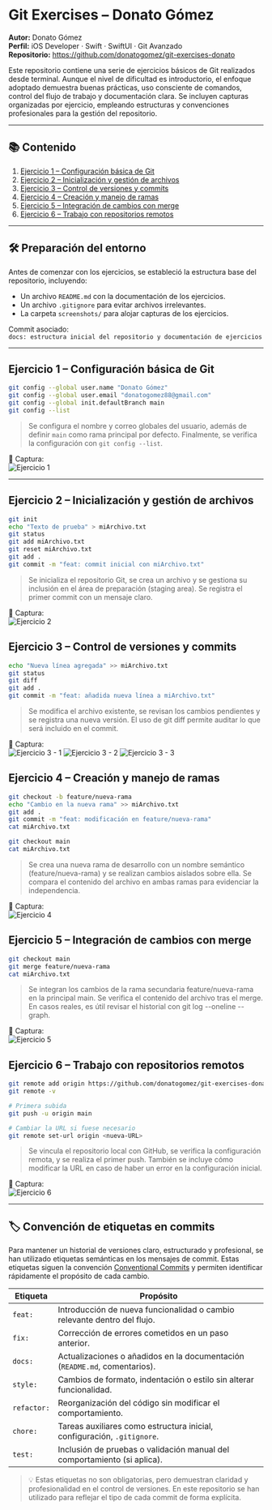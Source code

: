 # Git Exercises – Donato Gómez
**Autor:** Donato Gómez  
**Perfil:** iOS Developer · Swift · SwiftUI · Git Avanzado  
**Repositorio:** https://github.com/donatogomez/git-exercises-donato

Este repositorio contiene una serie de ejercicios básicos de Git realizados desde terminal. Aunque el nivel de dificultad es introductorio, el enfoque adoptado demuestra buenas prácticas, uso consciente de comandos, control del flujo de trabajo y documentación clara. Se incluyen capturas organizadas por ejercicio, empleando estructuras y convenciones profesionales para la gestión del repositorio.

---

## 📚 Contenido

1. [Ejercicio 1 – Configuración básica de Git](#ejercicio-1--configuración-básica-de-git)
2. [Ejercicio 2 – Inicialización y gestión de archivos](#ejercicio-2--inicialización-y-gestión-de-archivos)
3. [Ejercicio 3 – Control de versiones y commits](#ejercicio-3--control-de-versiones-y-commits)
4. [Ejercicio 4 – Creación y manejo de ramas](#ejercicio-4--creación-y-manejo-de-ramas)
5. [Ejercicio 5 – Integración de cambios con merge](#ejercicio-5--integración-de-cambios-con-merge)
6. [Ejercicio 6 – Trabajo con repositorios remotos](#ejercicio-6--trabajo-con-repositorios-remotos)

---

## 🛠️ Preparación del entorno

Antes de comenzar con los ejercicios, se estableció la estructura base del repositorio, incluyendo:

- Un archivo `README.md` con la documentación de los ejercicios.
- Un archivo `.gitignore` para evitar archivos irrelevantes.
- La carpeta `screenshots/` para alojar capturas de los ejercicios.

Commit asociado:  
`docs: estructura inicial del repositorio y documentación de ejercicios`

---

## Ejercicio 1 – Configuración básica de Git

```bash
git config --global user.name "Donato Gómez"
git config --global user.email "donatogomez88@gmail.com"
git config --global init.defaultBranch main
git config --list
```
> Se configura el nombre y correo globales del usuario, además de definir `main` como rama principal por defecto. Finalmente, se verifica la configuración con `git config --list`.

📸 Captura:  
![Ejercicio 1](./screenshots/ejercicio1-configuracion.png)

---

## Ejercicio 2 – Inicialización y gestión de archivos

```bash
git init
echo "Texto de prueba" > miArchivo.txt
git status
git add miArchivo.txt
git reset miArchivo.txt
git add .
git commit -m "feat: commit inicial con miArchivo.txt"
```
> Se inicializa el repositorio Git, se crea un archivo y se gestiona su inclusión en el área de preparación (staging area). Se registra el primer commit con un mensaje claro.

📸 Captura:  
![Ejercicio 2](./screenshots/ejercicio2-init-add-commit.png)

## Ejercicio 3 – Control de versiones y commits

```bash
echo "Nueva línea agregada" >> miArchivo.txt
git status
git diff
git add .
git commit -m "feat: añadida nueva línea a miArchivo.txt"
```
> Se modifica el archivo existente, se revisan los cambios pendientes y se registra una nueva versión. El uso de git diff permite auditar lo que será incluido en el commit.

📸 Captura:  
![Ejercicio 3 - 1](./screenshots/ejercicio3-status-diff-commit-1.png)
![Ejercicio 3 - 2](./screenshots/ejercicio3-status-diff-commit-2.png)
![Ejercicio 3 - 3](./screenshots/ejercicio3-status-diff-commit-3.png)

## Ejercicio 4 – Creación y manejo de ramas

```bash
git checkout -b feature/nueva-rama
echo "Cambio en la nueva rama" >> miArchivo.txt
git add .
git commit -m "feat: modificación en feature/nueva-rama"
cat miArchivo.txt

git checkout main
cat miArchivo.txt
```
> Se crea una nueva rama de desarrollo con un nombre semántico (feature/nueva-rama) y se realizan cambios aislados sobre ella. Se compara el contenido del archivo en ambas ramas para evidenciar la independencia.

📸 Captura:  
![Ejercicio 4](./screenshots/ejercicio4-branch-checkout.png)

## Ejercicio 5 – Integración de cambios con merge

```bash
git checkout main
git merge feature/nueva-rama
cat miArchivo.txt
```
> Se integran los cambios de la rama secundaria feature/nueva-rama en la principal main. Se verifica el contenido del archivo tras el merge. En casos reales, es útil revisar el historial con git log --oneline --graph.

📸 Captura:  
![Ejercicio 5](./screenshots/ejercicio5-merge-main.png)

## Ejercicio 6 – Trabajo con repositorios remotos

```bash
git remote add origin https://github.com/donatogomez/git-exercises-donato.git
git remote -v

# Primera subida
git push -u origin main

# Cambiar la URL si fuese necesario
git remote set-url origin <nueva-URL>
```
> Se vincula el repositorio local con GitHub, se verifica la configuración remota, y se realiza el primer push. También se incluye cómo modificar la URL en caso de haber un error en la configuración inicial.

📸 Captura:  
![Ejercicio 6](./screenshots/ejercicio6-push.png)

---

## 🏷️ Convención de etiquetas en commits

Para mantener un historial de versiones claro, estructurado y profesional, se han utilizado etiquetas semánticas en los mensajes de commit. Estas etiquetas siguen la convención [Conventional Commits](https://www.conventionalcommits.org/) y permiten identificar rápidamente el propósito de cada cambio.

| Etiqueta     | Propósito                                                                 |
|--------------|---------------------------------------------------------------------------|
| `feat:`      | Introducción de nueva funcionalidad o cambio relevante dentro del flujo. |
| `fix:`       | Corrección de errores cometidos en un paso anterior.                     |
| `docs:`      | Actualizaciones o añadidos en la documentación (`README.md`, comentarios). |
| `style:`     | Cambios de formato, indentación o estilo sin alterar funcionalidad.      |
| `refactor:`  | Reorganización del código sin modificar el comportamiento.               |
| `chore:`     | Tareas auxiliares como estructura inicial, configuración, `.gitignore`.  |
| `test:`      | Inclusión de pruebas o validación manual del comportamiento (si aplica). |

> 💡 Estas etiquetas no son obligatorias, pero demuestran claridad y profesionalidad en el control de versiones. En este repositorio se han utilizado para reflejar el tipo de cada commit de forma explícita.
